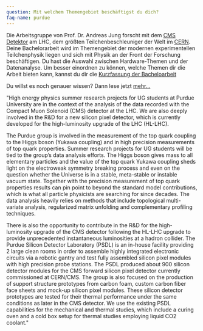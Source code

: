 ```yaml
---
question: Mit welchem Themengebiet beschäftigst du dich?
faq-name: purdue
---
```


Die Arbeitsgruppe von Prof. Dr. Andreas Jung forscht mit dem [CMS Detektor](https://de.wikipedia.org/wiki/Compact_Muon_Solenoid) am LHC, dem größten Teilchenbeschleuniger der Welt im [CERN](https://de.wikipedia.org/wiki/CERN).
Deine Bachelorarbeit wird im Themengebiet der modernen experimentellen Teilchenphysik liegen und sich mit Physik an der Front der Forschung beschäftigen. 
Du hast die Auswahl zwischen Hardware-Themen und der Datenanalyse. 
Um besser einordnen zu können, welche Themen dir die Arbeit bieten kann, kannst du dir die [Kurzfassung der Bacheloarbeit](stipendien/purdue-themen.html)

Du willst es noch genauer wissen? Dann lese jetzt
<a class="" type="button" data-toggle="collapse" href="#purdue-thema-more" aria-expanded="false" aria-controls="purdue-thema-more">mehr...</a>

<div class="collapse" id="purdue-thema-more">
"High energy physics summer research projects for UG students at Purdue University are in the context
of the analysis of the data recorded with the Compact Muon Solenoid (CMS) detector at the LHC. We are
also deeply involved in the R&D for a new silicon pixel detector, which is currently developed for the
high-luminosity upgrade of the LHC (HL-LHC).

The Purdue group is involved in the measurement of the top quark coupling to the Higgs boson
(Yukawa coupling) and in high precision measurements of top quark properties. Summer research projects
for UG students will be tied to the group’s data analysis efforts. The Higgs boson gives mass to all
elementary particles and the value of the top quark Yukawa coupling sheds light on the electroweak
symmetry breaking process and even on the question whether the Universe is in a stable, meta-stable or
instable vacuum state. Together with the precision measurement of top quark properties results can pin
point to beyond the standard model contributions, which is what all particle physicists are searching
for since decades. The data analysis heavily relies on methods that include topological multi-variate
analysis, regularized matrix unfolding and complementary profiling techniques.

There is also the opportunity to contribute in the R&D for the high-luminosity upgrade of the CMS
detector following the HL-LHC upgrade to provide unprecedented instantaneous luminosities at a hadron
collider. The Purdue Silicon Detector Laboratory (PSDL) is an in-house facility providing 2 large clean
rooms in order to assemble highly integrated electronic circuits via a robotic gantry and test fully
assembled silicon pixel modules with high precision probe stations. The PSDL produced about 900 silicon
detector modules for the CMS forward silicon pixel detector currently commissioned at CERN/CMS. The group
is also focused on the production of support structure prototypes from carbon foam, custom carbon fiber
face sheets and mock-up silicon pixel modules. These silicon detector prototypes are tested for their
thermal performance under the same conditions as later in the CMS detector. We use the existing PSDL
capabilities for the mechanical and thermal studies, which include a curing oven and a cold box setup
for thermal studies employing liquid CO2 coolant."
</div>